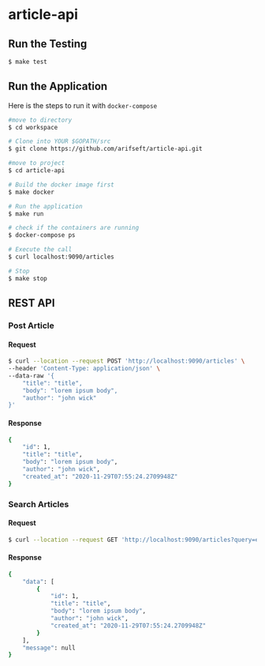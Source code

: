 # article-api

## Run the Testing

```bash
$ make test
```

## Run the Application

Here is the steps to run it with `docker-compose`

```bash
#move to directory
$ cd workspace

# Clone into YOUR $GOPATH/src
$ git clone https://github.com/arifseft/article-api.git

#move to project
$ cd article-api

# Build the docker image first
$ make docker

# Run the application
$ make run

# check if the containers are running
$ docker-compose ps

# Execute the call
$ curl localhost:9090/articles

# Stop
$ make stop
```

## REST API

### Post Article

#### Request

```bash
$ curl --location --request POST 'http://localhost:9090/articles' \
--header 'Content-Type: application/json' \
--data-raw '{
    "title": "title",
    "body": "lorem ipsum body",
    "author": "john wick"
}'
```

#### Response

```bash
{
    "id": 1,
    "title": "title",
    "body": "lorem ipsum body",
    "author": "john wick",
    "created_at": "2020-11-29T07:55:24.2709948Z"
}
```

### Search Articles

#### Request

```bash
$ curl --location --request GET 'http://localhost:9090/articles?query=em&author=john%20wick%201'
```

#### Response

```bash
{
    "data": [
        {
            "id": 1,
            "title": "title",
            "body": "lorem ipsum body",
            "author": "john wick",
            "created_at": "2020-11-29T07:55:24.2709948Z"
        }
    ],
    "message": null
}
```
